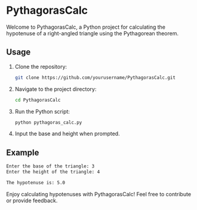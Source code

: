 # PythagorasCalc

Welcome to PythagorasCalc, a Python project for calculating the hypotenuse of a right-angled triangle using the Pythagorean theorem.

## Usage

1. Clone the repository:
   ```bash
   git clone https://github.com/yourusername/PythagorasCalc.git
   ```

2. Navigate to the project directory:
   ```bash
   cd PythagorasCalc
   ```

3. Run the Python script:
   ```bash
   python pythagoras_calc.py
   ```

4. Input the base and height when prompted.

## Example

```bash
Enter the base of the triangle: 3
Enter the height of the triangle: 4

The hypotenuse is: 5.0
```

Enjoy calculating hypotenuses with PythagorasCalc! Feel free to contribute or provide feedback.
